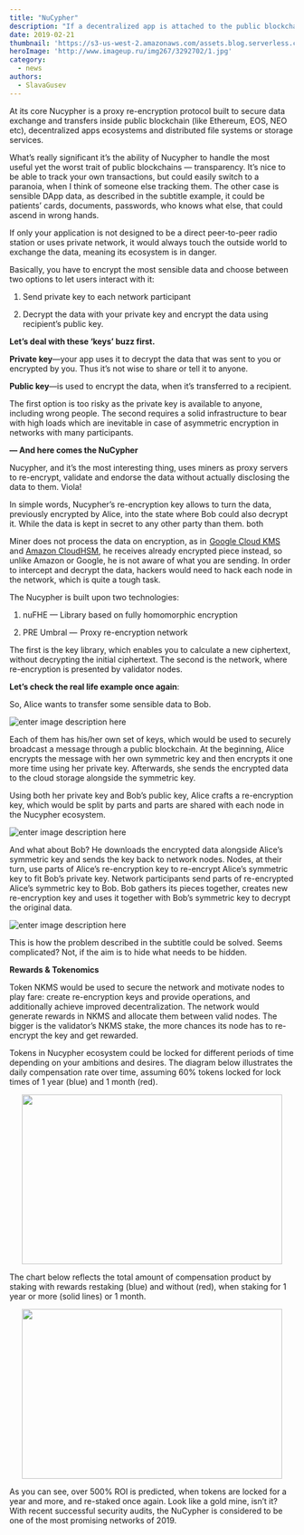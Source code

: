 ```yaml
---
title: "NuCypher"
description: "If a decentralized app is attached to the public blockchain, all sensible client information would initially be available to everyone. Encryption doesn’t completely solve the problem. Nucypher’s here to help us out."
date: 2019-02-21
thumbnail: 'https://s3-us-west-2.amazonaws.com/assets.blog.serverless.com/top-3/top-3-thumbnail.png'
heroImage: 'http://www.imageup.ru/img267/3292702/1.jpg'
category:
  - news
authors: 
  - SlavaGusev
---
```


At its core Nucypher is a proxy re-encryption protocol built to secure data exchange and transfers inside public blockchain (like Ethereum, EOS, NEO etc), decentralized apps ecosystems and distributed file systems or storage services.

What’s really significant it’s the ability of Nucypher to handle the most useful yet the worst trait of public blockchains — transparency. It’s nice to be able to track your own transactions, but could easily switch to a paranoia, when I think of someone else tracking them. The other case is sensible DApp data, as described in the subtitle example, it could be patients’ cards, documents, passwords, who knows what else, that could ascend in wrong hands.  

If only your application is not designed to be a direct peer-to-peer radio station or uses private network, it would always touch the outside world to exchange the data, meaning its ecosystem is in danger.  

Basically, you have to encrypt the most sensible data and choose between two options to let users interact with it:

1.  Send private key to each network participant
    
2.  Decrypt the data with your private key and encrypt the data using recipient’s public key.

**Let’s deal with these ‘keys’ buzz first.**  

**Private key**—your app uses it to decrypt the data that was sent to you or encrypted by you. Thus it’s not wise to share or tell it to anyone. 

**Public key**—is used to encrypt the data, when it’s transferred to a recipient.  

The first option is too risky as the private key is available to anyone, including wrong people. The second requires a solid infrastructure to bear with high loads which are inevitable in case of asymmetric encryption in networks with many participants. 

**— And here comes the NuCypher**

Nucypher, and it’s the most interesting thing, uses miners as proxy servers to re-encrypt, validate and endorse the data without actually disclosing the data to them. Viola!

In simple words, Nucypher’s re-encryption key allows to turn the data, previously encrypted by Alice, into the state where Bob could also decrypt it. While the data is kept in secret to any other party than them. both  

Miner does not process the data on encryption, as in  [Google Cloud KMS](https://cloud.google.com/kms/) and [Amazon CloudHSM](https://aws.amazon.com/ru/cloudhsm/), he receives already encrypted piece instead, so unlike Amazon or Google, he is not aware of what you are sending. In order to intercept and decrypt the data, hackers would need to hack each node in the network, which is quite a tough task.

The Nucypher is built upon two technologies:

1.  nuFHE — Library based on fully homomorphic encryption
    
2.  PRE Umbral —  Proxy re-encryption network 

The first is the key library, which enables you to calculate a new ciphertext, without decrypting the initial ciphertext. The second is the network, where re-encryption is presented by validator nodes.  

**Let’s check the real life example once again**: 

So, Alice wants to transfer some sensible data to Bob.

![enter image description here](http://www.imageup.ru/img267/3292703/2.jpg)

Each of them has his/her own set of keys, which would be used to securely broadcast a message through a public blockchain. At the beginning, Alice encrypts the message with her own symmetric key and then encrypts it one more time using her private key. Afterwards, she sends the encrypted data to the cloud storage alongside the symmetric key.

Using both her private key and Bob’s public key, Alice crafts a re-encryption key, which would be split by parts and parts are shared with each node in the Nucypher ecosystem.

![enter image description here](http://www.imageup.ru/img267/3292709/3.png)

And what about Bob? He downloads the encrypted data alongside Alice’s symmetric key and sends the key back to network nodes. Nodes, at their turn, use parts of Alice’s re-encryption key to re-encrypt Alice’s symmetric key to fit Bob’s private key. Network participants send parts of re-encrypted Alice’s symmetric key to Bob. Bob gathers its pieces together, creates new re-encryption key and uses it together with Bob’s symmetric key to decrypt the original data.

![enter image description here](http://www.imageup.ru/img267/3292711/4.jpg)

This is how the problem described in the subtitle could be solved. Seems complicated? Not, if the aim is to hide what needs to be hidden. 

**Rewards & Tokenomics**

Token NKMS would be used to secure the network and motivate nodes to play fare: create re-encryption keys and provide operations, and additionally achieve improved decentralization. The network would generate rewards in NKMS and allocate them between valid nodes. The bigger is the validator’s NKMS stake, the more chances its node has to re-encrypt the key and get rewarded.  

Tokens in Nucypher ecosystem could be locked for different periods of time depending on your ambitions and desires. The diagram below illustrates the daily compensation rate over time, assuming 60% tokens locked for lock times of 1 year (blue) and 1 month (red).

<p align="center">
  <img width="460" height="300" src="http://www.imageup.ru/img267/3292712/5.jpg">
</p>

The chart below reflects the total amount of compensation product by staking with rewards restaking (blue) and without (red), when staking for 1 year or more (solid lines) or 1 month.

<p align="center">
  <img width="460" height="300" src="http://www.imageup.ru/img267/3292713/6.jpg">
</p>

As you can see, over 500% ROI is predicted, when tokens are locked for a year and more, and re-staked once again. Look like a gold mine, isn’t it? With recent successful security audits, the NuCypher is considered to be one of the most promising networks of 2019.
